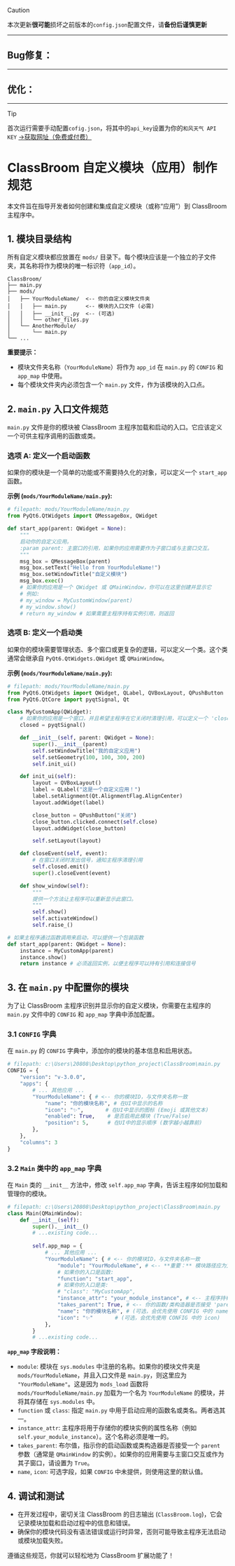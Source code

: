 > [!CAUTION]
> 本次更新**很可能**损坏之前版本的`config.json`配置文件，请**备份后谨慎更新**
---
## Bug修复：
---
## 优化：
---
> [!TIP]
> 首次运行需要手动配置`cofig.json`，将其中的`api_key`设置为你的`和风天气 API KEY` [→获取网址（免费或付费）](https://console.qweather.com)

# ClassBroom 自定义模块（应用）制作规范

本文件旨在指导开发者如何创建和集成自定义模块（或称“应用”）到 ClassBroom 主程序中。

## 1. 模块目录结构

所有自定义模块都应放置在 `mods/` 目录下。每个模块应该是一个独立的子文件夹，其名称将作为模块的唯一标识符（`app_id`）。

```
ClassBroom/
├── main.py
├── mods/
│   ├── YourModuleName/  <-- 你的自定义模块文件夹
│   │   ├── main.py      <-- 模块的入口文件 (必需)
│   │   ├── __init__.py  <-- (可选)
│   │   └── other_files.py
│   └── AnotherModule/
│       └── main.py
└── ...
```

**重要提示：**
*   模块文件夹名称（`YourModuleName`）将作为 `app_id` 在 `main.py` 的 `CONFIG` 和 `app_map` 中使用。
*   每个模块文件夹内必须包含一个 `main.py` 文件，作为该模块的入口点。

## 2. `main.py` 入口文件规范

`main.py` 文件是你的模块被 ClassBroom 主程序加载和启动的入口。它应该定义一个可供主程序调用的函数或类。

### 选项 A: 定义一个启动函数

如果你的模块是一个简单的功能或不需要持久化的对象，可以定义一个 `start_app` 函数。

**示例 (`mods/YourModuleName/main.py`):**

```python
# filepath: mods/YourModuleName/main.py
from PyQt6.QtWidgets import QMessageBox, QWidget

def start_app(parent: QWidget = None):
    """
    启动你的自定义应用。
    :param parent: 主窗口的引用，如果你的应用需要作为子窗口或与主窗口交互。
    """
    msg_box = QMessageBox(parent)
    msg_box.setText("Hello from YourModuleName!")
    msg_box.setWindowTitle("自定义模块")
    msg_box.exec()
    # 如果你的应用是一个 QWidget 或 QMainWindow，你可以在这里创建并显示它
    # 例如:
    # my_window = MyCustomWindow(parent)
    # my_window.show()
    # return my_window # 如果需要主程序持有实例引用，则返回
```

### 选项 B: 定义一个启动类

如果你的模块需要管理状态、多个窗口或更复杂的逻辑，可以定义一个类。这个类通常会继承自 `PyQt6.QtWidgets.QWidget` 或 `QMainWindow`。

**示例 (`mods/YourModuleName/main.py`):**

```python
# filepath: mods/YourModuleName/main.py
from PyQt6.QtWidgets import QWidget, QLabel, QVBoxLayout, QPushButton
from PyQt6.QtCore import pyqtSignal, Qt

class MyCustomApp(QWidget):
    # 如果你的应用是一个窗口，并且希望主程序在它关闭时清理引用，可以定义一个 'closed' 信号
    closed = pyqtSignal() 

    def __init__(self, parent: QWidget = None):
        super().__init__(parent)
        self.setWindowTitle("我的自定义应用")
        self.setGeometry(100, 100, 300, 200)
        self.init_ui()

    def init_ui(self):
        layout = QVBoxLayout()
        label = QLabel("这是一个自定义应用！")
        label.setAlignment(Qt.AlignmentFlag.AlignCenter)
        layout.addWidget(label)

        close_button = QPushButton("关闭")
        close_button.clicked.connect(self.close)
        layout.addWidget(close_button)

        self.setLayout(layout)

    def closeEvent(self, event):
        # 在窗口关闭时发出信号，通知主程序清理引用
        self.closed.emit()
        super().closeEvent(event)

    def show_window(self):
        """
        提供一个方法让主程序可以重新显示此窗口。
        """
        self.show()
        self.activateWindow()
        self.raise_()

# 如果主程序通过函数调用来启动，可以提供一个包装函数
def start_app(parent: QWidget = None):
    instance = MyCustomApp(parent)
    instance.show()
    return instance # 必须返回实例，以便主程序可以持有引用和连接信号
```

## 3. 在 `main.py` 中配置你的模块

为了让 ClassBroom 主程序识别并显示你的自定义模块，你需要在主程序的 `main.py` 文件中的 `CONFIG` 和 `app_map` 字典中添加配置。

### 3.1 `CONFIG` 字典

在 `main.py` 的 `CONFIG` 字典中，添加你的模块的基本信息和启用状态。

```python
# filepath: c:\Users\20808\Desktop\python_project\ClassBroom\main.py
CONFIG = {
    "version": "v-3.0.0",
    "apps": {
        # ... 其他应用 ...
        "YourModuleName": { # <-- 你的模块ID，与文件夹名称一致
            "name": "你的模块名称", # 在UI中显示的名称
            "icon": "✨",       # 在UI中显示的图标 (Emoji 或其他文本)
            "enabled": True,    # 是否启用此模块 (True/False)
            "position": 5,      # 在UI中的显示顺序 (数字越小越靠前)
        },
    },
    "columns": 3
}
```

### 3.2 `Main` 类中的 `app_map` 字典

在 `Main` 类的 `__init__` 方法中，修改 `self.app_map` 字典，告诉主程序如何加载和管理你的模块。

```python
# filepath: c:\Users\20808\Desktop\python_project\ClassBroom\main.py
class Main(QMainWindow):
    def __init__(self):
        super().__init__()
        # ...existing code...
        
        self.app_map = {
            # ... 其他应用 ...
            "YourModuleName": { # <-- 你的模块ID，与文件夹名称一致
                "module": "YourModuleName", # <-- **重要：** 模块路径应为文件夹名称，因为 `mods_load` 将 `main.py` 作为此名称的模块加载到 `sys.modules` 中。
                # 如果你的入口是函数:
                "function": "start_app", 
                # 如果你的入口是类:
                # "class": "MyCustomApp", 
                "instance_attr": "your_module_instance", # <-- 主程序持有实例的属性名 (唯一)
                "takes_parent": True, # <-- 你的函数/类构造器是否接受 'parent' 参数 (True/False)
                "name": "你的模块名称", # (可选，会优先使用 CONFIG 中的 name)
                "icon": "✨"       # (可选，会优先使用 CONFIG 中的 icon)
            },
        }
        # ...existing code...
```

**`app_map` 字段说明：**
*   `module`: 模块在 `sys.modules` 中注册的名称。如果你的模块文件夹是 `mods/YourModuleName`，并且入口文件是 `main.py`，则这里应为 `"YourModuleName"`。这是因为 `mods_load` 函数将 `mods/YourModuleName/main.py` 加载为一个名为 `YourModuleName` 的模块，并将其存储在 `sys.modules` 中。
*   `function` 或 `class`: 指定 `main.py` 中用于启动应用的函数名或类名。两者选其一。
*   `instance_attr`: 主程序将用于存储你的模块实例的属性名称（例如 `self.your_module_instance`）。这个名称必须是唯一的。
*   `takes_parent`: 布尔值，指示你的启动函数或类构造器是否接受一个 `parent` 参数（通常是 `QMainWindow` 的实例）。如果你的应用需要与主窗口交互或作为其子窗口，请设置为 `True`。
*   `name`, `icon`: 可选字段，如果 `CONFIG` 中未提供，则使用这里的默认值。

## 4. 调试和测试

*   在开发过程中，密切关注 ClassBroom 的日志输出 (`ClassBroom.log`)，它会记录模块加载和启动过程中的信息和错误。
*   确保你的模块代码没有语法错误或运行时异常，否则可能导致主程序无法启动或模块加载失败。

遵循这些规范，你就可以轻松地为 ClassBroom 扩展功能了！